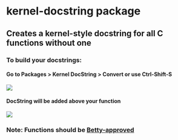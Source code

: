 # kernel-docstring package

## Creates a kernel-style docstring for all C functions without one

### To build your docstrings:
#### Go to Packages > Kernel DocString > Convert or use Ctrl-Shift-S
![](https://raw.githubusercontent.com/rickharris-dev/kernel-docstring/master/images/image1.png)
#### DocString will be added above your function
![](https://raw.githubusercontent.com/rickharris-dev/kernel-docstring/master/images/image2.png)

### Note: Functions should be [Betty-approved](https://github.com/holbertonschool/Betty)

